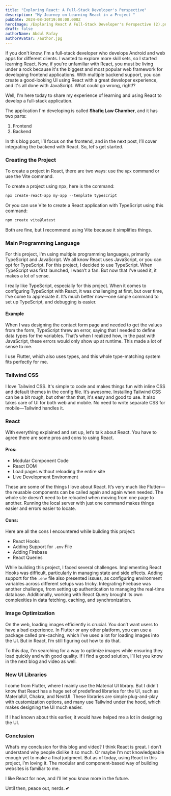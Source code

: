 ```yaml
---
title: "Exploring React: A Full-Stack Developer's Perspective"
description: "My Journey on Learning React in a Project "
pubDate: 2024-08-30T19:00:00.000Z
heroImage: /Exploring React A Full-Stack Developer's Perspective (2).png
draft: false
authorName: Abdul Rafay
authorAvatar: /author.jpg
---
```


If you don't know, I'm a full-stack developer who develops Android and web apps for different clients. I wanted to explore more skill sets, so I started learning React. Now, if you're unfamiliar with React, you must be living under a rock because it's the biggest and most popular web framework for developing frontend applications. With multiple backend support, you can create a good-looking UI using React with a great developer experience, and it's all done with JavaScript. What could go wrong, right!?

Well, I'm here today to share my experience of learning and using React to develop a full-stack application.

The application I'm developing is called **Shafiq Law Chamber**, and it has two parts:

1. Frontend
2. Backend

In this blog post, I’ll focus on the frontend, and in the next post, I’ll cover integrating the backend with React. So, let's get started.

### Creating the Project

To create a project in React, there are two ways: use the `npx` command or use the Vite command.

To create a project using npx, here is the command:

```javascript
npx create-react-app my-app --template typescript
```

Or you can use Vite to create a React application with TypeScript using this command:

```javascript
npm create vite@latest
```

Both are fine, but I recommend using Vite because it simplifies things.

### Main Programming Language

For this project, I'm using multiple programming languages, primarily TypeScript and JavaScript. We all know React uses JavaScript, or you can opt for TypeScript. For this project, I decided to use TypeScript. When TypeScript was first launched, I wasn’t a fan. But now that I've used it, it makes a lot of sense.

I really like TypeScript, especially for this project. When it comes to configuring TypeScript with React, it was challenging at first, but over time, I've come to appreciate it. It’s much better now—one simple command to set up TypeScript, and debugging is easier.

#### Example

When I was designing the contact form page and needed to get the values from the form, TypeScript threw an error, saying that I needed to define data types for the variables. That’s when I realized how, in the past with JavaScript, these errors would only show up at runtime. This made a lot of sense to me.

I use Flutter, which also uses types, and this whole type-matching system fits perfectly for me.

### Tailwind CSS

I love Tailwind CSS. It's simple to code and makes things fun with inline CSS and default themes in the config file. It’s awesome. Installing Tailwind CSS can be a bit rough, but other than that, it's easy and good to use. It also takes care of UI for both web and mobile. No need to write separate CSS for mobile—Tailwind handles it.

### React

With everything explained and set up, let’s talk about React. You have to agree there are some pros and cons to using React.

#### Pros:

- Modular Component Code
- React DOM
- Load pages without reloading the entire site
- Live Development Environment

These are some of the things I love about React. It’s very much like Flutter—the reusable components can be called again and again when needed. The whole site doesn’t need to be reloaded when moving from one page to another. Running the local server with just one command makes things easier and errors easier to locate.

#### Cons:

Here are all the cons I encountered while building this project:

- React Hooks
- Adding Support for `.env` File
- Adding Firebase
- React Queries

While building this project, I faced several challenges. Implementing React Hooks was difficult, particularly in managing state and side effects. Adding support for the `.env` file also presented issues, as configuring environment variables across different setups was tricky. Integrating Firebase was another challenge, from setting up authentication to managing the real-time database. Additionally, working with React Query brought its own complexities in data fetching, caching, and synchronization.

### Image Optimization

On the web, loading images efficiently is crucial. You don’t want users to have a bad experience. In Flutter or any other platform, you can use a package called pre-caching, which I’ve used a lot for loading images into the UI. But in React, I’m still figuring out how to do that.

To this day, I’m searching for a way to optimize images while ensuring they load quickly and with good quality. If I find a good solution, I’ll let you know in the next blog and video as well.

### New UI Libraries

I come from Flutter, where I mainly use the Material UI library. But I didn’t know that React has a huge set of predefined libraries for the UI, such as MaterialUI, Chakra, and NextUI. These libraries are simple plug-and-play with customization options, and many use Tailwind under the hood, which makes designing the UI much easier.

If I had known about this earlier, it would have helped me a lot in designing the UI.

### Conclusion

What’s my conclusion for this blog and video? I think React is great. I don’t understand why people dislike it so much. Or maybe I’m not knowledgeable enough yet to make a final judgment. But as of today, using React in this project, I’m loving it. The modular and component-based way of building websites is familiar to me.

I like React for now, and I’ll let you know more in the future.

Until then, peace out, nerds. 💕
